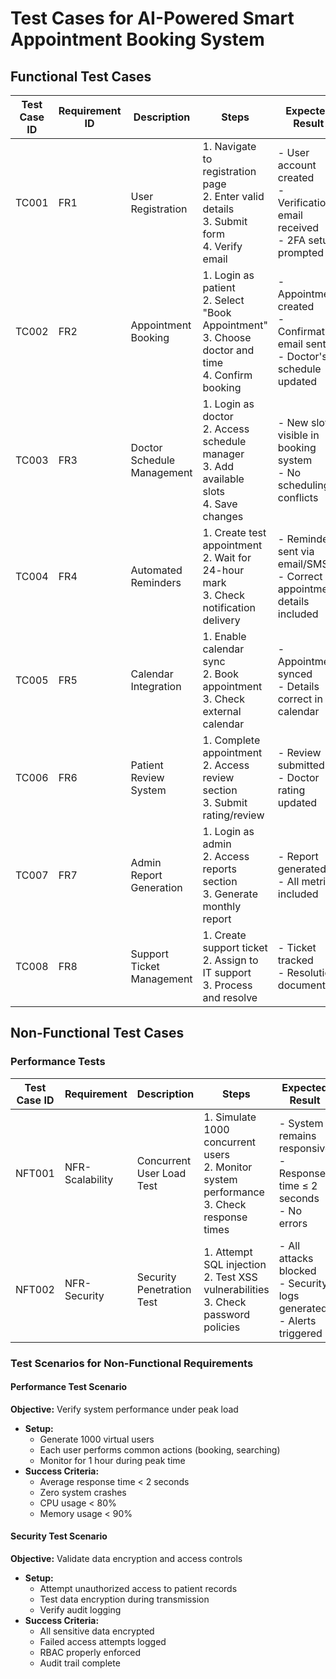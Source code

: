 # Test Cases for AI-Powered Smart Appointment Booking System

## Functional Test Cases

| Test Case ID | Requirement ID | Description | Steps | Expected Result | Actual Result | Status |
|--------------|---------------|-------------|--------|-----------------|---------------|---------|
| TC001 | FR1 | User Registration | 1. Navigate to registration page<br>2. Enter valid details<br>3. Submit form<br>4. Verify email | - User account created<br>- Verification email received<br>- 2FA setup prompted | - | Pending |
| TC002 | FR2 | Appointment Booking | 1. Login as patient<br>2. Select "Book Appointment"<br>3. Choose doctor and time<br>4. Confirm booking | - Appointment created<br>- Confirmation email sent<br>- Doctor's schedule updated | - | Pending |
| TC003 | FR3 | Doctor Schedule Management | 1. Login as doctor<br>2. Access schedule manager<br>3. Add available slots<br>4. Save changes | - New slots visible in booking system<br>- No scheduling conflicts | - | Pending |
| TC004 | FR4 | Automated Reminders | 1. Create test appointment<br>2. Wait for 24-hour mark<br>3. Check notification delivery | - Reminder sent via email/SMS<br>- Correct appointment details included | - | Pending |
| TC005 | FR5 | Calendar Integration | 1. Enable calendar sync<br>2. Book appointment<br>3. Check external calendar | - Appointment synced<br>- Details correct in calendar | - | Pending |
| TC006 | FR6 | Patient Review System | 1. Complete appointment<br>2. Access review section<br>3. Submit rating/review | - Review submitted<br>- Doctor rating updated | - | Pending |
| TC007 | FR7 | Admin Report Generation | 1. Login as admin<br>2. Access reports section<br>3. Generate monthly report | - Report generated<br>- All metrics included | - | Pending |
| TC008 | FR8 | Support Ticket Management | 1. Create support ticket<br>2. Assign to IT support<br>3. Process and resolve | - Ticket tracked<br>- Resolution documented | - | Pending |

## Non-Functional Test Cases

### Performance Tests

| Test Case ID | Requirement | Description | Steps | Expected Result | Actual Result | Status |
|--------------|------------|-------------|--------|-----------------|---------------|---------|
| NFT001 | NFR-Scalability | Concurrent User Load Test | 1. Simulate 1000 concurrent users<br>2. Monitor system performance<br>3. Check response times | - System remains responsive<br>- Response time ≤ 2 seconds<br>- No errors | - | Pending |
| NFT002 | NFR-Security | Security Penetration Test | 1. Attempt SQL injection<br>2. Test XSS vulnerabilities<br>3. Check password policies | - All attacks blocked<br>- Security logs generated<br>- Alerts triggered | - | Pending |

### Test Scenarios for Non-Functional Requirements

#### Performance Test Scenario
**Objective:** Verify system performance under peak load
- **Setup:**
  - Generate 1000 virtual users
  - Each user performs common actions (booking, searching)
  - Monitor for 1 hour during peak time
- **Success Criteria:**
  - Average response time < 2 seconds
  - Zero system crashes
  - CPU usage < 80%
  - Memory usage < 90%

#### Security Test Scenario
**Objective:** Validate data encryption and access controls
- **Setup:**
  - Attempt unauthorized access to patient records
  - Test data encryption during transmission
  - Verify audit logging
- **Success Criteria:**
  - All sensitive data encrypted
  - Failed access attempts logged
  - RBAC properly enforced
  - Audit trail complete

